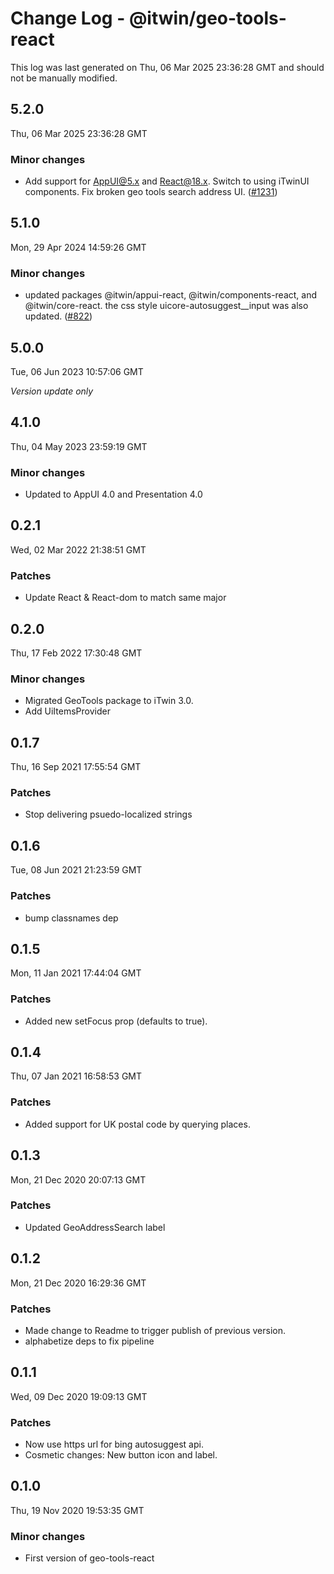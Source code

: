 # Change Log - @itwin/geo-tools-react

This log was last generated on Thu, 06 Mar 2025 23:36:28 GMT and should not be manually modified.

<!-- Start content -->

## 5.2.0

Thu, 06 Mar 2025 23:36:28 GMT

### Minor changes

- Add support for AppUI@5.x and React@18.x. Switch to using iTwinUI components. Fix broken geo tools search address UI. ([#1231](https://github.com/iTwin/viewer-components-react/pull/1231))

## 5.1.0

Mon, 29 Apr 2024 14:59:26 GMT

### Minor changes

- updated packages @itwin/appui-react, @itwin/components-react, and @itwin/core-react. the css style  uicore-autosuggest__input was also updated. ([#822](https://github.com/iTwin/viewer-components-react/pull/822))

## 5.0.0
Tue, 06 Jun 2023 10:57:06 GMT

_Version update only_

## 4.1.0
Thu, 04 May 2023 23:59:19 GMT

### Minor changes

- Updated to AppUI 4.0 and Presentation 4.0

## 0.2.1
Wed, 02 Mar 2022 21:38:51 GMT

### Patches

- Update React & React-dom to match same major

## 0.2.0
Thu, 17 Feb 2022 17:30:48 GMT

### Minor changes

- Migrated GeoTools package to iTwin 3.0.
- Add UiItemsProvider

## 0.1.7
Thu, 16 Sep 2021 17:55:54 GMT

### Patches

- Stop delivering psuedo-localized strings

## 0.1.6
Tue, 08 Jun 2021 21:23:59 GMT

### Patches

- bump classnames dep

## 0.1.5
Mon, 11 Jan 2021 17:44:04 GMT

### Patches

- Added new setFocus prop (defaults to true).

## 0.1.4
Thu, 07 Jan 2021 16:58:53 GMT

### Patches

- Added support for UK postal code by querying places.

## 0.1.3
Mon, 21 Dec 2020 20:07:13 GMT

### Patches

- Updated GeoAddressSearch label

## 0.1.2
Mon, 21 Dec 2020 16:29:36 GMT

### Patches

- Made change to Readme to trigger publish of previous version.
- alphabetize deps to fix pipeline

## 0.1.1
Wed, 09 Dec 2020 19:09:13 GMT

### Patches

- Now use https url for bing autosuggest api.
- Cosmetic changes: New button icon and label.

## 0.1.0
Thu, 19 Nov 2020 19:53:35 GMT

### Minor changes

- First version of geo-tools-react
